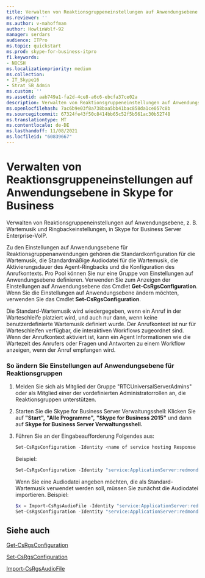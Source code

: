 ```yaml
---
title: Verwalten von Reaktionsgruppeneinstellungen auf Anwendungsebene in Skype for Business
ms.reviewer: ''
ms.author: v-mahoffman
author: HowlinWolf-92
manager: serdars
audience: ITPro
ms.topic: quickstart
ms.prod: skype-for-business-itpro
f1.keywords:
- NOCSH
ms.localizationpriority: medium
ms.collection:
- IT_Skype16
- Strat_SB_Admin
ms.custom: ''
ms.assetid: aab749a1-fa2d-4ce8-a6c6-ebcfa37ce02a
description: Verwalten von Reaktionsgruppeneinstellungen auf Anwendungsebene, z. B. Wartemusik und Ringbackeinstellungen, in Skype for Business Server Enterprise-VoIP.
ms.openlocfilehash: 7ac6b9e03f8a738baa5bb41bac858da1ce057c8b
ms.sourcegitcommit: 67324fe43f50c8414bb65c52f5b561ac30b52748
ms.translationtype: MT
ms.contentlocale: de-DE
ms.lasthandoff: 11/08/2021
ms.locfileid: "60839667"
---
```

# <a name="managing-application-level-response-group-settings-in-skype-for-business"></a>Verwalten von Reaktionsgruppeneinstellungen auf Anwendungsebene in Skype for Business
 
Verwalten von Reaktionsgruppeneinstellungen auf Anwendungsebene, z. B. Wartemusik und Ringbackeinstellungen, in Skype for Business Server Enterprise-VoIP.
  
Zu den Einstellungen auf Anwendungsebene für Reaktionsgruppenanwendungen gehören die Standardkonfiguration für die Wartemusik, die Standardmäßige Audiodatei für die Wartemusik, die Aktivierungsdauer des Agent-Ringbacks und die Konfiguration des Anrufkontexts. Pro Pool können Sie nur eine Gruppe von Einstellungen auf Anwendungsebene definieren. Verwenden Sie zum Anzeigen der Einstellungen auf Anwendungsebene das Cmdlet **Get-CsRgsConfiguration**. Wenn Sie die Einstellungen auf Anwendungsebene ändern möchten, verwenden Sie das Cmdlet **Set-CsRgsConfiguration**.
  
Die Standard-Wartemusik wird wiedergegeben, wenn ein Anruf in der Warteschleife platziert wird, und auch nur dann, wenn keine benutzerdefinierte Wartemusik definiert wurde. Der Anrufkontext ist nur für Warteschleifen verfügbar, die interaktiven Workflows zugeordnet sind. Wenn der Anrufkontext aktiviert ist, kann ein Agent Informationen wie die Wartezeit des Anrufers oder Fragen und Antworten zu einem Workflow anzeigen, wenn der Anruf empfangen wird.
  
### <a name="to-modify-response-group-application-level-settings"></a>So ändern Sie Einstellungen auf Anwendungsebene für Reaktionsgruppen

1. Melden Sie sich als Mitglied der Gruppe "RTCUniversalServerAdmins" oder als Mitglied einer der vordefinierten Administratorrollen an, die Reaktionsgruppen unterstützen.
    
2. Starten Sie die Skype for Business Server Verwaltungsshell: Klicken Sie auf **"Start",** **"Alle Programme",** **"Skype for Business 2015"** und dann auf **Skype for Business Server Verwaltungsshell.**
    
3. Führen Sie an der Eingabeaufforderung Folgendes aus:
    
   ```powershell
   Set-CsRgsConfiguration -Identity <name of service hosting Response Group> [-AgentRingbackGracePeriod <# seconds until call returns to agent after declined>] [-DefaultMusicOnHoldFile <audio file>] [-DisableCallContext <$true | $false>]
   ```

    Beispiel:
    
   ```powershell
   Set-CsRgsConfiguration -Identity "service:ApplicationServer:redmond.contoso.com" -AgentRingbackGracePeriod 30 -DisableCallContext $false
   ```

    Wenn Sie eine Audiodatei angeben möchten, die als Standard-Wartemusik verwendet werden soll, müssen Sie zunächst die Audiodatei importieren. Beispiel:
    
   ```powershell
   $x = Import-CsRgsAudioFile -Identity "service:ApplicationServer:redmond.contoso.com" -FileName "MusicWhileYouWait.wav" -Content (Get-Content C:\Media\ MusicWhileYouWait.wav -Encoding byte -ReadCount 0)
   Set-CsRgsConfiguration -Identity "service:ApplicationServer:redmond.contoso.com" -DefaultMusicOnHoldFile <$x>
   ```

## <a name="see-also"></a>Siehe auch

[Get-CsRgsConfiguration](/powershell/module/skype/get-csrgsconfiguration?view=skype-ps)
  
[Set-CsRgsConfiguration](/powershell/module/skype/set-csrgsconfiguration?view=skype-ps)
  
[Import-CsRgsAudioFile](/powershell/module/skype/import-csrgsaudiofile?view=skype-ps)